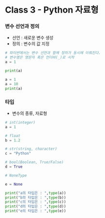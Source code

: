 # Class 3 - Python 자료형

### 변수 선언과 정의
- 선언 : 새로운 변수 생성
- 정의 : 변수의 값 지정

```py
# 파이썬에서는 변수 선언과 함께 정의가 동시에 이뤄진다.
# 변수명은 영문자 혹은 언더바(_)로 시작
a = 1

print(a)
```

```py
a = 1
a = 10
print(a)
```

### 타입
- 변수의 종류, 자료형

```py
# int(integer)
a = 1

# float
b = 1.2

# str(string, character)
c = "Python"

# bool(Boolean, True/False)
d = True

# NoneType

e = None

print("a의 타입은 : ",type(a))
print("b의 타입은 : ",type(b))
print("c의 타입은 : ",type(c))
print("d의 타입은 : ",type(d))
print("e의 타입은 : ",type(e))
```